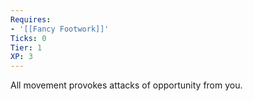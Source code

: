 ```yaml
---
Requires:
- '[[Fancy Footwork]]'
Ticks: 0
Tier: 1
XP: 3
---
```


All movement provokes attacks of opportunity from you.